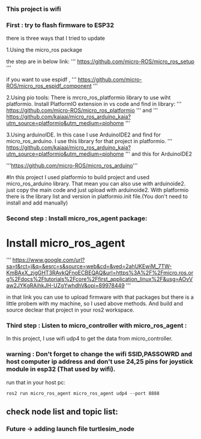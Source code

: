 ### This project is wifi


### First : try to flash firmware to ESP32 

there is three ways that I tried to update

1.Using the micro_ros package 

the step are in below link:
'''
https://github.com/micro-ROS/micro_ros_setup
'''

if you want to use espidf ,
'''
https://github.com/micro-ROS/micro_ros_espidf_component
'''

2.Using pio tools:
There is mrcro_ros_platformio library to use wiht platformio. Install PlatformIO extension in vs code and find in library: 
'''
https://github.com/micro-ROS/micro_ros_platformio
'''
and
'''
https://github.com/kaiaai/micro_ros_arduino_kaia?utm_source=platformio&utm_medium=piohome
'''

3.Using arduinoIDE.
In this case I use ArduinoIDE2 and find for micro_ros_arduino. 
I use this library for that project in platformio.
'''
https://github.com/kaiaai/micro_ros_arduino_kaia?utm_source=platformio&utm_medium=piohome
'''
and this for ArduinoIDE2

'''https://github.com/micro-ROS/micro_ros_arduino'''

#In this project I used platformio to build project and used micro_ros_arduino library.
That mean you can also use with arduinoide2.
just copy the main code and just upload with arduinoide2.
With platformio there is the library list and version in platformio.init file.(You don't need to install and add manually)


### Second step : Install micro_ros_agent package: 

# Install micro_ros_agent 
'''
https://www.google.com/url?sa=t&rct=j&q=&esrc=s&source=web&cd=&ved=2ahUKEwiM_7TW-KmBAxX_zjgGHT3RAvkQFnoECBEQAQ&url=https%3A%2F%2Fmicro.ros.org%2Fdocs%2Ftutorials%2Fcore%2Ffirst_application_linux%2F&usg=AOvVaw2JYKgRAihkJH-UZgYwhdhV&opi=89978449
'''

in that link you can use to upload firmware with that packages but there is a little probem with my machine, so I used above methods.
And build and source declear that project in your ros2 workspace.

### Third step : Listen to micro_controller with micro_ros_agent :

In this project, I use wifi udp4 to get the data from micro_controller.
### warning : Don't forget to change the wifi SSID,PASSOWRD and host computer ip address and don't use 24,25 pins for joystick module in esp32 (That used by wifi).

run that in your host pc:
```
ros2 run micro_ros_agent micro_ros_agent udp4 --port 8888
```

## check node list and topic list:

### Future -> adding launch file turtlesim_node 
